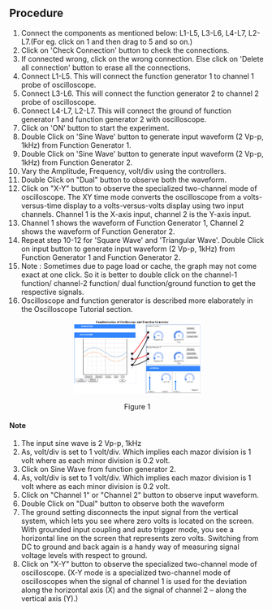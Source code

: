 ## Procedure

1. Connect the components as mentioned below:
L1-L5, L3-L6, L4-L7, L2-L7.(For eg. click on 1 and then drag to 5 and so on.)
2. Click on 'Check Connection' button to check the connections.
3. If connected wrong, click on the wrong connection. Else click on 'Delete all connection' button to erase all the connections.
4. Connect L1-L5. This will connect the function generator 1 to channel 1 probe of oscilloscope.
5. Connect L3-L6. This will connect the function generator 2 to channel 2 probe of oscilloscope.
6. Connect L4-L7, L2-L7. This will connect the ground of function generator 1 and function generator 2 with oscilloscope.
7. Click on 'ON' button to start the experiment.
8. Double Click on 'Sine Wave' button to generate input waveform (2 Vp-p, 1kHz) from Function Generator 1.
9. Double Click on 'Sine Wave' button to generate input waveform (2 Vp-p, 1kHz) from Function Generator 2.
10. Vary the Amplitude, Frequency, volt/div using the controllers.
11. Double Click on "Dual" button to observe both the waveform.
12. Click on "X-Y" button to observe the specialized two-channel mode of oscilloscope. The XY time mode converts the oscilloscope from a volts-versus-time display to a volts-versus-volts display using two input channels. Channel 1 is the X-axis input, channel 2 is the Y-axis input.
13. Channel 1 shows the waveform of Function Generator 1, Channel 2 shows the waveform of Function Generator 2.
14. Repeat step 10-12 for 'Square Wave' and 'Triangular Wave'. Double Click on input button to generate input waveform (2 Vp-p, 1kHz) from Function Generator 1 and Function Generator 2.
15. Note : Sometimes due to page load or cache, the graph may not come exact at one click. So it is better to double click on the channel-1 function/ channel-2 function/ dual function/ground function to get the respective signals.
16. Oscilloscope and function generator is described more elaborately in the Oscilloscope Tutorial section.

<div align="center">
<img src="images/sine_dual_prc.png" width="50%">
<p>Figure 1</p>
</div>

#### Note

1. The input sine wave is 2 Vp-p, 1kHz
2. As, volt/div is set to 1 volt/div. Which implies each mazor division is 1 volt where as each minor division is 0.2 volt.
3. Click on Sine Wave from function generator 2.
4. As, volt/div is set to 1 volt/div. Which implies each mazor division is 1 volt where as each minor division is 0.2 volt.
5. Click on "Channel 1" or "Channel 2" button to observe input waveform.
6. Double Click on "Dual" button to observe both the waveform
7. The ground setting disconnects the input signal from the vertical system, which lets you see where zero volts is located on the screen. With grounded input coupling and auto trigger mode, you see a horizontal line on the screen that represents zero volts. Switching from DC to ground and back again is a handy way of measuring signal voltage levels with respect to ground.
8. Click on "X-Y" button to observe the specialized two-channel mode of oscilloscope. (X-Y mode is a specialized two-channel mode of oscilloscopes when the signal of channel 1 is used for the deviation along the horizontal axis (X) and the signal of channel 2 – along the vertical axis (Y).)